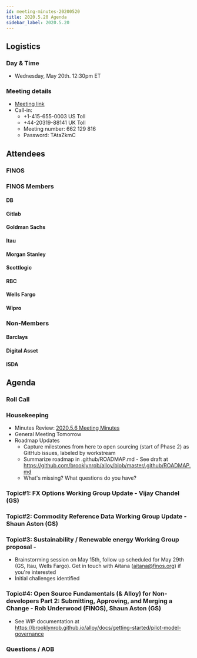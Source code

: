 ```yaml
---
id: meeting-minutes-20200520
title: 2020.5.20 Agenda
sidebar_label: 2020.5.20
---
```


## Logistics 
### Day & Time
* Wednesday, May 20th. 12:30pm ET

### Meeting details

* [Meeting link](https://finos.webex.com/finos/j.php?MTID=m9faeb59f9167a188a0cde9a2209b9447)
* Call-in: 
    * +1-415-655-0003 US Toll
    * +44-20319-88141 UK Toll
    * Meeting number: 662 129 816
    * Password: TAtaZkmC

## Attendees 
### FINOS


### FINOS Members

####  DB

#### Gitlab


#### Goldman Sachs

#### Itau


#### Morgan Stanley


#### Scottlogic


#### RBC


#### Wells Fargo


#### Wipro



### Non-Members

#### Barclays


#### Digital Asset


#### ISDA


## Agenda

### Roll Call

### Housekeeping
* Minutes Review: [2020.5.6 Meeting Minutes](https://github.com/finos/alloy/blob/master/meeting-minutes/pilot-project-meeting-minutes/2020.5.6-pilot-project-minutes.md) 
* General Meeting Tomorrow
* Roadmap Updates
   * Capture milestones from here to open sourcing (start of Phase 2) as GitHub issues, labeled by workstream
   * Summarize roadmap in .github/ROADMAP.md - See draft at https://github.com/brooklynrob/alloy/blob/master/.github/ROADMAP.md
   * What's missing? What questions do you have?

### Topic#1: FX Options Working Group Update - Vijay Chandel (GS)

### Topic#2: Commodity Reference Data Working Group Update - Shaun Aston (GS)

### Topic#3: Sustainability / Renewable energy Working Group proposal - 
* Brainstorming session on May 15th, follow up scheduled for May 29th (GS, Itau, Wells Fargo). Get in touch with Aitana (aitana@finos.org) if you're interested
* Initial challenges identified

### Topic#4: Open Source Fundamentals (& Alloy) for Non-developers Part 2: Submitting, Approving, and Merging a Change - Rob Underwood (FINOS), Shaun Aston (GS)
* See WIP documentation at https://brooklynrob.github.io/alloy/docs/getting-started/pilot-model-governance

### Questions / AOB
